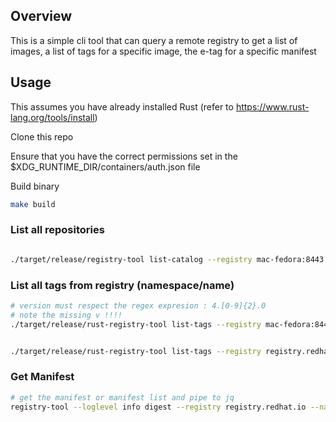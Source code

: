 ## Overview

This is a simple cli tool that can query a remote registry to get a list of images, a list of tags for a specific image, the e-tag for a specific manifest
 


## Usage

This assumes you have already installed Rust (refer to https://www.rust-lang.org/tools/install)

Clone this repo

Ensure that you have the correct permissions set in the $XDG_RUNTIME_DIR/containers/auth.json file

Build binary

```bash
make build
```


### List all repositories

```bash

./target/release/registry-tool list-catalog --registry mac-fedora:8443 --namespace init/ubi9/ubi-micro  


```

### List all tags from registry (namespace/name)

```bash
# version must respect the regex expresion : 4.[0-9]{2}.0
# note the missing v !!!!
./target/release/rust-registry-tool list-tags --registry mac-fedora:8443 --namespace init/openshift --name release --version 4.16.0


./target/release/rust-registry-tool list-tags --registry registry.redhat.io --namespace redhat --name redhat-operator-index --version 4.16.0
```

### Get Manifest

```bash
# get the manifest or manifest list and pipe to jq
registry-tool --loglevel info digest --registry registry.redhat.io --namespace redhat --name certified-operator-index --tag v4.16-1711400921 --no-format | jq

```
